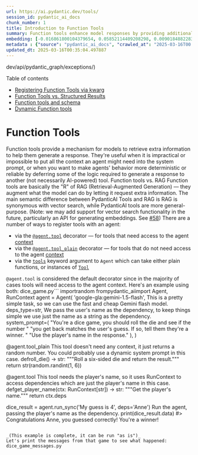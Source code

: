 ```yaml
---
url: https://ai.pydantic.dev/tools/
session_id: pydantic_ai_docs
chunk_number: 1
title: Introduction to Function Tools
summary: Function tools enhance model responses by providing additional contextual information. They are particularly helpful in scenarios where comprehensive context cannot be easily integrated into prompts, leading to more deterministic and reliable agent behavior. These tools align with the 'R' of Retrieval-Augmented Generation (RAG).
embedding: [-0.016861800104379654, 0.05852114409208298, 0.009018488228321075, -0.004997800569981337, 0.012530812993645668, 0.008444104343652725, -0.002875220961868763, 0.011210390366613865, 0.006697845179587603, -0.003538733348250389, 0.03586268424987793, -0.06190142408013344, 0.0295510645955801, -0.01588468812406063, 0.03192782402038574, -0.016175180673599243, -0.020664619281888008, 0.028996486216783524, -0.0031079454347491264, 0.07389086484909058, 0.03892606869339943, 0.009348594583570957, 0.006331427954137325, 0.04278170317411423, 0.026672542095184326, 0.005918795708566904, 0.022698068991303444, 0.05630283057689667, -0.02057218924164772, -0.011137766763567924, 0.009341992437839508, -0.016795778647065163, -0.01626761071383953, -0.028230641037225723, 0.006919016130268574, -0.03039613552391529, 0.023397894576191902, 0.02310740016400814, -0.000557053426746279, 0.01942342147231102, -0.006040934938937426, -0.01935740001499653, 0.0037500010803341866, 0.04492078721523285, -0.05120600014925003, 0.019621483981609344, -0.039427828043699265, 0.003505722852423787, 0.025233281776309013, -0.028732402250170708, -0.033829234540462494, 0.040959518402814865, -0.012227116152644157, 0.009771129116415977, -0.0031029938254505396, 0.006136665586382151, -0.05152290314435959, 0.0075396145693957806, -0.003525529056787491, -0.014168137684464455, -0.011830989271402359, -0.010583189316093922, 0.003289503511041403, 0.05540494620800018, -0.041963040828704834, -0.0047106086276471615, -0.07082748413085938, 0.030607402324676514, -0.030818670988082886, 0.02702905610203743, 0.029577473178505898, 0.025391731411218643, -0.023213034495711327, -0.02119278721511364, -0.021549301221966743, -0.020136449486017227, 0.03699824959039688, 0.04766726493835449, 0.005783452186733484, -0.02125880867242813, -0.010035214014351368, -0.025457752868533134, -0.00963908713310957, 0.03047536127269268, -0.041038744151592255, -0.08487678319215775, -0.049251772463321686, -0.04206867516040802, 0.005664614029228687, -0.03047536127269268, -0.030765853822231293, -0.008345073089003563, 0.013389088213443756, 0.021522892639040947, 0.0860387533903122, 0.0238072257488966, 0.02770247310400009, -0.01220730971544981, -0.0026309427339583635, 0.02211708389222622, 0.04085388407111168, -0.00106954260263592, -0.06596832722425461, -0.01741637848317623, 0.07198945432901382, -0.013996482826769352, -0.013151411898434162, 0.0004963965038768947, -0.06950706243515015, -0.004908672068268061, -0.11588031053543091, -0.0050869290716946125, -0.02586708404123783, 0.026619724929332733, -0.057834524661302567, 0.04558099806308746, 0.02486356347799301, 0.02250000648200512, 0.01247799675911665, -0.039718322455883026, -0.03955987095832825, -0.027068668976426125, 0.0253257118165493, 0.004179138690233231, 0.0031739664264023304, 0.026659337803721428, -0.041117969900369644, -0.059154946357011795, -0.02886444516479969, 0.0003967458033002913, 0.013732397928833961, 0.00944762583822012, 0.006040934938937426, 0.00013204228889662772, -0.03464789688587189, -0.03055458515882492, -0.014419018290936947, -0.017706871032714844, -0.016848595812916756, 0.016531694680452347, -0.0022034556604921818, -0.0045257494784891605, -0.002513755112886429, 0.010127644054591656, -0.01597711630165577, 0.03126761317253113, -0.03652289882302284, -0.0033835836220532656, -0.04639966040849686, 0.03636444732546806, 0.02672535926103592, 0.0007047757389955223, 0.01581866666674614, -0.033274658024311066, -0.033353883773088455, -0.010068224743008614, -0.01942342147231102, 0.04888205602765083, 0.01589789241552353, -0.012649651616811752, 0.00924956239759922, 0.043415505439043045, -0.02096831612288952, 0.006684640888124704, -0.04336268827319145, -0.019053703173995018, 0.005037413444370031, -0.029234163463115692, -0.034119728952646255, 0.0005058870301581919, 0.0004489437851589173, -0.05334508419036865, -0.012167696841061115, 0.017759688198566437, 0.00715669197961688, -0.042570434510707855, -0.04463029280304909, -0.04507923871278763, -0.017522010952234268, -0.04890846461057663, -0.03219190984964371, -0.012920337729156017, -0.043177828192710876, -0.022473597899079323, -0.015171659179031849, -0.02709507755935192, 0.041355643421411514, -0.03755282610654831, 0.0002845098788384348, 0.04975353553891182, 0.02481074631214142, 0.028204232454299927, 0.05366198718547821, -0.010827467776834965, -0.001873350003734231, -0.05788733810186386, 0.07151410728693008, -0.018393490463495255, 0.012880725786089897, -0.036047544330358505, 0.0006238998030312359, 0.011461270973086357, 0.03818662837147713, -0.00519916508346796, 0.006331427954137325, -0.052790507674217224, -0.008708189241588116, 0.019595075398683548, 0.002127531450241804, -0.03124120645225048, -0.0013253744691610336, -0.08281692117452621, 0.02319983020424843, -0.016610920429229736, -0.02403169684112072, 0.01918574422597885, 0.0027035658713430166, 0.04338909685611725, 0.0012246922124177217, 0.040352124720811844, -0.018763208761811256, 0.026883810758590698, 0.01001540757715702, -0.036126770079135895, -0.008807220496237278, 0.016320427879691124, 0.008708189241588116, -0.06422536820173264, 0.027279937639832497, 0.06348593533039093, 0.007645248435437679, 0.017561623826622963, 0.014524651691317558, -0.025774655863642693, 0.05625001713633537, -0.0368662066757679, 0.008047977462410927, 0.01266285590827465, -0.021443668752908707, 0.0038226242177188396, 0.026051944121718407, -0.04074824973940849, -0.004505943041294813, 0.0249427892267704, -0.021786978468298912, 0.029075711965560913, 0.00754621671512723, 0.0007600684184581041, 0.047482408583164215, 0.027068668976426125, 0.09580988436937332, -0.051786985248327255, 0.024071309715509415, -0.013276852667331696, -0.011111359111964703, -0.010688823647797108, 0.03794895485043526, -0.042570434510707855, -0.04447184503078461, 0.009619280695915222, 0.019330991432070732, 0.010180460289120674, -0.0353345163166523, -0.0006944599444977939, -0.006899209693074226, -0.03816022351384163, -0.007513206452131271, 0.010041816160082817, -0.026910219341516495, -0.003429798409342766, 0.03662852942943573, 0.02978873997926712, 0.025008808821439743, -0.0016406254144385457, -0.02786092273890972, -0.013210831210017204, 0.01451144739985466, 0.06401409953832626, -0.022856520488858223, 0.002447733888402581, 0.02135123871266842, 0.049700718373060226, 0.024163739755749702, 0.016320427879691124, 0.002985806204378605, 0.0017479098169133067, -0.0437588132917881, 0.0020549080800265074, -0.006945424247533083, 0.004367298912256956, 0.0008087590103968978, 0.048169028013944626, 0.04967430979013443, -0.007084068842232227, -0.004235256463289261, -0.01636003889143467, 0.028441909700632095, -0.004935080651193857, -0.007770688738673925, -0.030580993741750717, -0.014075707644224167, 0.005060520954430103, -0.010834069922566414, -0.001473922049626708, 0.00495158601552248, 0.0005252807168290019, 0.012867521494626999, -0.02234155498445034, 0.0383714884519577, -0.010622802190482616, 0.0077046677470207214, 0.05059860646724701, -0.012959950603544712, 0.000225090843741782, -0.027781696990132332, 0.006123461294919252, 0.03010564297437668, -0.025299303233623505, 0.030818670988082886, -0.034964799880981445, -0.03755282610654831, -0.03575705364346504, 0.0591021291911602, -0.01251760870218277, -0.030660219490528107, -0.01897447742521763, 0.015594194643199444, -0.015911096706986427, 0.014075707644224167, 0.015580990351736546, 0.006004623137414455, -0.03446303680539131, -0.02556338720023632, 0.08286973834037781, -0.0005834618932567537, 0.01509243343025446, -0.006826586555689573, 0.030422544106841087, -0.01618838496506214, 0.050176069140434265, -0.03499120846390724, 0.015752645209431648, -0.040880292654037476, -0.05059860646724701, 0.000860750675201416, 0.03654930740594864, 0.014920778572559357, 0.03921655938029289, -0.024678703397512436, 0.01420775055885315, 0.02264525182545185, 0.0015193115686997771, -0.011124562472105026, 0.04463029280304909, -0.030132049694657326, -0.025748247280716896, -0.051179591566324234, 8.871591126080602e-05, -0.015567786060273647, 0.003987676929682493, -0.056091565638780594, -0.0025550182908773422, -0.015607398934662342, -0.008397889323532581, -0.01812940649688244, 0.03736796975135803, -0.014379405416548252, -0.03557219356298447, 0.009777731262147427, 0.019700709730386734, 0.013369281776249409, 0.05007043480873108, -0.04177818074822426, -0.010246481746435165, 0.01843310333788395, -0.0037929147947579622, -0.011223594658076763, 0.010649210773408413, 0.03514965623617172, 0.015567786060273647, 0.043257053941488266, -0.009619280695915222, 0.0045917704701423645, -0.021377647295594215, 0.03953346237540245, 0.032588038593530655, 0.020176062360405922, 0.00970510859042406, -0.023067787289619446, 0.027385570108890533, 0.03316902369260788, -0.05477114021778107, -0.03153169900178909, -0.006070644129067659, -0.02195863239467144, 0.003289503511041403, -0.009262766689062119, 0.028204232454299927, 0.05540494620800018, -0.02857395075261593, -0.01787852682173252, 0.022209513932466507, -0.03095071204006672, -0.012847715057432652, -0.00247579300776124, 0.06533452868461609, 0.033063389360904694, 0.020136449486017227, 0.03261444717645645, 0.02640845812857151, 0.078274667263031, 0.01117077749222517, 0.01841989904642105, -0.019106518477201462, -0.021139970049262047, -0.06887325644493103, 0.013105196878314018, 0.005747140850871801, 0.0057966564781963825, 0.034040503203868866, -0.0338028259575367, -0.08355636149644852, 0.017548419535160065, -0.020308103412389755, -0.012544017285108566, 0.059313397854566574, 0.022051062434911728, -0.03768486902117729, 0.03779050335288048, -0.027544021606445312, 0.018829230219125748, 0.023094195872545242, 0.0644894540309906, -0.007869720458984375, -0.027200711891055107, -0.010761446319520473, 0.02749120444059372, 0.02319983020424843, 0.00810079462826252, 0.026448071002960205, -0.016412856057286263, -0.01626761071383953, 0.0060343327932059765, 0.06850353628396988, -0.028890853747725487, -0.02150968834757805, -0.03615317866206169, -0.03736796975135803, 0.051707759499549866, -0.041038744151592255, 0.011969633400440216, -0.01703345589339733, -0.042649660259485245, -0.020704230293631554, 0.002464239252731204, -0.04845951870083809, 0.10024650394916534, -0.0012593533610925078, 0.029075711965560913, 0.009335390292108059, 0.053952477872371674, -1.950976366060786e-05, -0.04109156131744385, 0.03794895485043526, -0.03203345835208893, -1.1946990525757428e-05, -0.001254401751793921, 0.00956646353006363, -0.007473593577742577, -0.01010123547166586, 0.009097713977098465, 0.0046676951460540295, -0.014551060274243355, -0.011316024698317051, 0.007506604306399822, -0.035044021904468536, 0.01773327961564064, -0.015250884927809238, 0.008774209767580032, 0.006730855908244848, 0.027517613023519516, -0.0008397064520977437, 0.003213579300791025, 0.029894374310970306, 0.0018502426100894809, 0.058151423931121826, -0.017944546416401863, -0.025510570034384727, -0.0338028259575367, 0.014815145172178745, -0.012570425868034363, -0.0005611797096207738, 0.04861797019839287, -0.01543574407696724, 0.04505283012986183, 0.05804578959941864, 0.04177818074822426, 0.002198504051193595, -0.017825709655880928, -0.011692345142364502, -0.01247799675911665, -0.006687941960990429, -0.008252643048763275, 0.03797536343336105, 0.004845952149480581, 0.031188389286398888, 0.03095071204006672, -0.0075858295895159245, -0.010715232230722904, 0.05852114409208298, -0.022592436522245407, -0.0353081077337265, -0.0011553700314834714, 0.022830111905932426, 0.020625006407499313, -0.0006461819284595549, -0.006159772630780935, 0.0014689704403281212, -0.018301062285900116, -0.023001767694950104, 0.020862681791186333, -0.010721834376454353, -0.0007068389095366001, -0.00855634082108736, 0.024044901132583618, -0.02486356347799301, 0.0022298642434179783, 0.01497359573841095, -0.031214797869324684, -0.02786092273890972, -0.005453346762806177, -0.010952907614409924, 0.0345422625541687, 0.0022975357715040445, -0.05205107107758522, -0.009408012963831425, 0.006714350543916225, 0.023860041052103043, -0.007374561857432127, -0.01354753877967596, -0.009190143086016178, 0.02210387960076332, -0.023978879675269127, -0.020294899120926857, 0.007513206452131271, 0.03707747533917427, 0.03155810758471489, 0.011712150648236275, 0.0065261903218925, -0.025220077484846115, 0.05883804336190224, 0.00176606560125947, 0.01674296148121357, -0.03216550126671791, 0.02226232923567295, 0.00015855389938224107, -0.016492081806063652, -0.002762984950095415, 0.0010497361654415727, -0.030369726940989494, -0.004958188161253929, -0.012497803196310997, 0.018459511920809746, 0.011718752793967724, -0.004822844639420509, 0.05059860646724701, 0.026527296751737595, 0.005261885467916727, -0.011850795708596706, -0.021047541871666908, 0.009988998994231224, 0.01766725815832615, -0.0034397016279399395, 0.007097273133695126, 0.023437505587935448, -0.007361357565969229, 0.0310827549546957, -0.006892607547342777, -0.004400309175252914, 0.010510566644370556, 0.004337589256465435, -0.013983278535306454, 0.002031800802797079, 0.016690146178007126, -0.015316905453801155, -0.0006680514779873192, 0.0021126766223460436, 0.004707307554781437, 0.005377422086894512, -0.049938395619392395, -0.005318003240972757, -0.0004914448945783079, -0.009619280695915222, -0.0006730030290782452, -0.04243839159607887, -0.007962150499224663, -0.016082750633358955, -0.0005331207648850977, -0.034198954701423645, 0.004578566178679466, 0.04745600000023842, -0.02556338720023632, -0.00036311629810370505, 0.02165493555366993, 0.006833188701421022, 0.0031657139770686626, 0.026368845254182816, 0.021826591342687607, -0.05036092922091484, 0.028521135449409485, 0.004888865631073713, -0.004888865631073713, -0.009223153814673424, -0.018023772165179253, -0.02310740016400814, 0.02143046446144581, -0.04259684309363365, -0.010385125875473022, 0.04793135076761246, -0.012048859149217606, -0.04967430979013443, 0.027359161525964737, -0.005578786600381136, -0.014669897966086864, 0.008615759201347828, 0.018987681716680527, 0.006400750018656254, -0.008457308635115623, -0.017548419535160065, 0.0468221977353096, -0.03668134659528732, 0.026210393756628036, 0.014564264565706253, 0.015607398934662342, -0.013838032260537148, 0.009262766689062119, 0.021470075473189354, -0.021443668752908707, -0.016544898971915245, -0.04074824973940849, 0.027279937639832497, 0.03710388392210007, 0.0003682741953525692, 0.010913295671343803, 0.00035692681558430195, -0.0011264857603237033, -0.023556344211101532, 0.005799957551062107, 0.012491201050579548, -0.017310744151473045, -0.010510566644370556, -0.018301062285900116, -0.012029052712023258, -0.02272447757422924, 0.018406694754958153, -0.0056580123491585255, 0.010187062434852123, -0.01918574422597885, -0.019595075398683548, -0.0009383255382999778, -0.02632923237979412, 0.004086708649992943, 0.0009044896578416228, -0.02671215496957302, -0.0006544346106238663, 0.03617958724498749, 0.02947183884680271, -0.009731517173349857, 0.00514304731041193, -0.001681888708844781, -0.03966550529003143, 0.016214793547987938, -0.02020247094333172, 0.01554137747734785, 0.004803038202226162, 0.02135123871266842, 0.013217433355748653, -0.02510123886168003, -0.057306353002786636, 0.05112677440047264, -0.003396787913516164, -0.02371479570865631, -0.0353081077337265, 0.02809859998524189, 0.070616215467453, 0.004690802190452814, 0.04183099791407585, 0.0032267833594232798, 0.025735042989253998, 0.030580993741750717, 0.0063149225898087025, -0.00030122147290967405, 0.007150089833885431, 0.005228874739259481, 0.00879401620477438, 0.02717430330812931, -0.004958188161253929, 0.016716554760932922, -0.01958187110722065, -0.05968311429023743, -0.0017743182834237814, 0.020598597824573517, -0.025761451572179794, -0.030290501192212105, -0.03654930740594864, -0.021549301221966743, 0.024823950603604317, -0.00841109361499548, 0.04729754850268364, -0.009011886082589626, -0.017825709655880928, 0.01412852481007576, -0.05936621502041817, 0.020902294665575027, -0.06036973372101784, 0.008853435516357422, 0.005839570425450802, 0.007176498416811228, 0.022328350692987442, 0.007691463455557823, -0.03229754418134689, 0.011111359111964703, -0.023477118462324142, -0.021324830129742622, 0.0060541387647390366, -0.02426937222480774, -0.00024283402308356017, 0.03324824944138527, 0.0036377650685608387, -0.0003915879060514271, -0.00568111939355731, -0.01789173111319542, -0.007394368294626474, -0.04391726478934288, 0.014881165698170662, -0.023067787289619446, -0.03599472716450691, 0.014432222582399845, -0.026223598048090935, -0.021021133288741112, 0.009691904298961163, -0.005948505364358425, -0.026434866711497307, 0.00625550327822566, -0.0295510645955801, 0.016795778647065163, -0.005341110751032829, 0.021998245269060135, -0.004373901057988405, 0.007202906999737024, -0.0036476682871580124, 0.010576587170362473, -0.014036095701158047, 0.00990977417677641, 0.014260567724704742, 0.029894374310970306, -0.03554578498005867, -0.005261885467916727, -0.06279931217432022, -0.0009589571272954345, 0.019225357100367546, -0.005080326925963163, -0.010497362352907658, 0.029920782893896103, -0.0015564485220238566, -0.028890853747725487, 0.017693666741251945, 0.00671765161678195, -0.022288737818598747, 0.01634683459997177, 0.019014090299606323, -0.024678703397512436, -0.024850359186530113, -0.00654599629342556, 0.030765853822231293, -0.044022899121046066, -0.0009878413984552026, -0.016835391521453857, 0.019674301147460938, -0.033670783042907715, -0.016861800104379654, -0.009474034421145916, -0.034964799880981445, -0.006400750018656254, 0.001985586015507579, 0.003974473103880882, -0.004393707029521465, -0.017931342124938965, -0.015713032335042953, -0.021839795634150505, -0.061531707644462585, -0.007955548353493214, -0.011969633400440216, -0.004753522574901581, 0.009619280695915222, -0.023688387125730515, 0.021073948591947556, -0.08350354433059692, -0.006592211313545704, 0.007011445704847574, 0.005591990891844034, 0.004964790306985378, -0.014669897966086864, 0.010470953769981861, 0.03406691178679466, -0.03625881299376488, -0.023384690284729004, 0.000355895230313763, -0.004123020451515913, -0.022592436522245407, 0.0051628537476062775, 0.06163734197616577, -0.01232614740729332, 0.0322711355984211, 0.0038391295820474625, 0.030237684026360512, 0.0035420344211161137, -0.006186181213706732, 0.023371485993266106, -0.038978882133960724, 0.021007928997278214, -0.03678698092699051, -0.00048566804616712034, -0.004390405956655741, 0.023384690284729004, 0.06406691670417786, -0.01658451184630394, -0.023529935628175735, -0.0002228213706985116, 0.005255283322185278, 0.005823065061122179, -0.0353081077337265, 0.02326585166156292, 0.016161976382136345, 0.03826585412025452, 0.021628526970744133, 0.0006358661339618266, 0.05152290314435959, -0.02926057204604149, 0.01010123547166586, 0.0030584295745939016, 0.005585388746112585, 0.006430459674447775, -0.03639085590839386, 0.01789173111319542, 0.007407572586089373, 0.02096831612288952, 0.016875004395842552, 0.018710391595959663, 0.007698065601289272, 0.020057223737239838, 0.047191914170980453, 0.050017617642879486, -0.01634683459997177, 0.005169455427676439, -0.004535652697086334, 0.03570423647761345, 0.01805018074810505, 0.0040536983869969845, 0.0013493071310222149, -0.01658451184630394, 0.028204232454299927, -0.018248245120048523, -0.019634688273072243, -0.021073948591947556, -0.0027316247578710318, -0.025603000074625015, -0.017548419535160065, 0.027042260393500328, -0.016610920429229736, 0.006813382264226675, -0.0016282465076074004, -0.028309866786003113, 0.006621920969337225, -0.006404051091521978, -0.0003154572914354503, -0.019555462524294853, 0.02164173126220703, -0.027966557070612907, -0.02026849240064621, 0.026223598048090935, -0.05614438280463219, -0.006179579067975283, -0.014339792542159557, 0.006097052711993456, -0.021985040977597237, -0.004849253222346306, 0.014617081731557846, -0.01926496997475624, -0.0008772559813223779, -0.00055416498798877, -0.0337764173746109, -0.007202906999737024, -0.03509683907032013, 0.02780810557305813, 0.018459511920809746, 0.016716554760932922, 0.028600359335541725, 0.03493839129805565, -0.005496260244399309, 0.012161094695329666, -0.013851236552000046, 0.03388205170631409, -0.02211708389222622, -0.028917262330651283, -0.036126770079135895, -0.0013476565945893526, 0.01497359573841095, -0.0006226619007065892, -0.03116198070347309, 0.023622365668416023, -0.025233281776309013, 0.012246922589838505, 0.09475354850292206, -0.005278390366584063, -0.04996480420231819, 0.028204232454299927, 0.028732402250170708, 0.002901629311963916, 0.01736356131732464, 0.04098592698574066, 0.00524207903072238, 0.0076584527269005775, -0.013395690359175205, -0.008140407502651215, 0.0028290061745792627, 0.025682225823402405, 0.01297315489500761, 0.005166154820472002, -0.02257923223078251, 0.017482399940490723, -0.03953346237540245, -0.00894586555659771, 0.06163734197616577, -0.048723604530096054, -0.025589795783162117, -0.010609597899019718, -0.00089458649745211, -0.02433539368212223, 0.03625881299376488, -0.004746920429170132, -0.022843316197395325, -0.03549296781420708, -0.0030584295745939016, -0.0019707311876118183, 0.026897015050053596, -0.0027431785129010677, -0.012649651616811752, 0.015726236626505852, 0.027279937639832497, 0.044022899121046066, -0.02111356146633625, 0.03142606467008591, 0.011698947288095951, -0.010352115146815777, -0.025272894650697708, -0.0241901483386755, -0.01117737963795662, 0.06248241290450096, -0.017403174191713333, -0.016875004395842552, -0.024467436596751213, -0.011731957085430622, -0.010523770935833454, -0.018380286172032356, -0.007295336574316025, -0.013039176352322102, -0.012200707569718361, 0.008001762442290783, 0.014947187155485153, 0.011864000000059605, 0.034040503203868866, 0.0361003614962101, 0.005955107044428587, -0.00963908713310957, -0.03398768603801727, 0.07130283862352371, -0.007625442463904619, -0.0025847277138382196, -0.002880172338336706, -0.027227120473980904, -0.013613560236990452, 0.003918354865163565, 0.017231518402695656, -0.0014417367056012154, -0.013772010803222656, 0.00970510859042406, 0.0257086344063282, 0.006245600525289774, -0.028679585084319115, 0.01354753877967596, -0.010754844173789024, 0.017522010952234268, 0.044022899121046066, -0.014933982864022255, 0.009916376322507858, 0.02026849240064621, -0.009876763448119164, -0.004123020451515913, 0.026461275294423103, -0.004139525815844536, -0.005011004861444235, 0.046188391745090485, -0.003990978002548218, -0.03232395276427269, 0.0022034556604921818, 0.014749123714864254, -0.013838032260537148, 0.008444104343652725, 0.012101676315069199, 0.02211708389222622, 0.012907133437693119, 0.02634243667125702, -0.03171655908226967, -0.0006614493322558701, -0.022896133363246918, -0.01470951084047556, -0.00936179794371128, -0.03969191387295723, 0.015132046304643154, 0.00443331990391016, 0.021298421546816826, 0.00010259066766593605, 0.0037103884387761354, 0.0027415279764682055, 0.035889092832803726, -0.00434089032933116, -0.006512986030429602, 0.00036290998104959726, -0.03932219371199608, 0.0002680045727174729, 0.047640856355428696, -0.02018926665186882, 0.04552818089723587, 0.008061181753873825, 0.005318003240972757, 0.0120884720236063, 0.006295116152614355, 0.014339792542159557, 0.020004406571388245, -0.006912413984537125, 0.018235040828585625, 0.020308103412389755, 0.013917257077991962, 0.031294021755456924, 0.016478877514600754, -0.010939703322947025, 0.00462478119879961, 0.002919785212725401, 0.02825704962015152, -0.01459067314863205, -0.0015869832132011652, -0.034198954701423645, 0.028679585084319115, 0.026897015050053596, -0.02173416130244732, -0.011606517247855663, 0.009731517173349857, 0.008305460214614868, 0.02294895052909851, -0.008529932238161564, -0.03514965623617172, -0.03200704976916313, 0.004994499497115612, 0.012847715057432652, 0.021456871181726456, 0.014432222582399845, -0.034278176724910736, -0.001378191402181983, -0.00013885072257835418, 0.027623247355222702, -0.005176057573407888, -0.04151409491896629, -0.036654938012361526, -0.026923423632979393, -0.004690802190452814, -0.013025972060859203, -0.0272535290569067, -0.0052057672291994095, -0.005704226903617382, -0.0021192787680774927, 0.0238072257488966, -0.05614438280463219, -0.010325707495212555, -0.03794895485043526, 0.01420775055885315, 0.01086708065122366, 0.02595951408147812, 0.008609157055616379, -0.001777619356289506, -0.012761887162923813, 0.014907574281096458, -0.006552598439157009, 0.011646130122244358, 0.001293189125135541, 0.007731075864285231, -0.0005921271513216197, 0.013983278535306454, -0.0008021569228731096, -0.013039176352322102, 0.011005724780261517, 0.019713914021849632, -0.016544898971915245, 0.0046676951460540295, -0.02156250551342964, 0.034119728952646255, 0.0017710172105580568, -0.02004401944577694, -0.02658011205494404, 0.02279049903154373, 0.014036095701158047, 0.04127642139792442, 0.03102993778884411, -0.05199825391173363, -0.0012015848187729716, -0.04029930755496025, -0.003954666666686535, -0.005922096781432629, 0.03116198070347309, 0.009678700007498264, -0.0012733828043565154, 0.011309422552585602, -0.017838913947343826, -0.016703350469470024, -0.0013451807899400592, 0.010233277454972267, -0.019925180822610855, 0.03441021963953972, 0.01515845488756895, -0.006542695686221123, -0.02409771829843521, -0.048934873193502426, 0.006985037121921778, -0.05741198733448982, 0.008906252682209015, 0.019542258232831955, -0.02211708389222622, 0.0011388647835701704, 0.0020169459749013186, 0.027676064521074295, -0.009889967739582062, 0.019766731187701225, -0.008067783899605274, 0.020149653777480125, -0.026210393756628036, 0.005136445164680481, 0.008932661265134811, 0.06945424526929855, 0.009117520414292812, 0.011012326925992966, 0.015779053792357445, 0.004255062900483608, -0.0025731741916388273, -0.004189041443169117, -0.0060541387647390366, -0.001985586015507579, -0.007731075864285231, -0.003061730647459626, 0.04447184503078461, 0.019251765683293343, -0.004535652697086334, -0.00019496869936119765, -0.009381604380905628, -0.021456871181726456, 0.007929139770567417, 0.016227997839450836, 0.022367963567376137, 0.02434859797358513, 0.0049482849426567554, -0.025735042989253998, -0.01826144941151142, -0.010602995753288269, -0.0031789180357009172, 0.01105854194611311, -0.029128529131412506, 0.011764967814087868, 0.03425176814198494, 0.0023321970365941525, -0.028917262330651283, -0.005410432815551758, -0.01412852481007576, -0.04581867530941963, 0.017720075324177742, 0.01827465370297432, 0.006420556455850601, -0.0028537639882415533, 0.011606517247855663, 0.01626761071383953, -0.002345401095226407, 0.006704447325319052, -0.006767167244106531, 0.004515846259891987, 0.007962150499224663, 0.035651419311761856, -0.058996494859457016, 0.008549738675355911, 0.005473152734339237, 0.015514968894422054, -0.008490319363772869, 0.003997580148279667, -0.008708189241588116, 0.012174298986792564, -0.025312507525086403, -0.008279051631689072, 0.04481515288352966, 0.018010567873716354, 0.03800177201628685, -0.008529932238161564, 0.014194546267390251, -0.0034892174880951643, 0.007387766148895025, 0.0014838252682238817, -0.01789173111319542, 0.004056999459862709, -0.03203345835208893, -0.0015960611635819077, 0.02849472686648369, -0.024599479511380196, 0.012108277529478073, -0.0013006165390834212, -0.013732397928833961, 0.004373901057988405, 0.009988998994231224, 0.014445426873862743, -0.024546662345528603, 0.0038391295820474625, 0.03831867128610611, 0.018248245120048523, -0.03285212069749832, -0.0070246499963104725, 0.008074386045336723, -0.04584508389234543, -0.007770688738673925, -0.00012286122364457697, 0.005476453807204962, -0.021522892639040947, 0.024520253762602806, 0.034357402473688126, 0.014881165698170662, -0.009084509685635567, 0.05582747980952263, 0.012220514006912708, 0.014498243108391762, 0.011758365668356419, 0.012365760281682014, -0.01841989904642105, 0.02625000663101673, 0.021166378632187843, -0.01573944091796875, -0.002520357258617878, 0.03636444732546806, 0.018406694754958153, 0.005377422086894512, -0.018538737669587135, -0.0012717322679236531, -0.009196745231747627, 0.01643926464021206, 0.01509243343025446, 0.013118401169776917, -0.001434309408068657, 0.008840231224894524, -0.02240757644176483, -0.009216551668941975, -0.04513205587863922, 0.03132043033838272, -0.035202473402023315, -0.04082747548818588, 0.0353345163166523, 0.023371485993266106, 0.0024955992121249437, 0.00023808875994291157, 0.017640849575400352, 0.038107406347990036, 0.035519376397132874, -0.03187501057982445, 0.016003524884581566, -0.003987676929682493, -0.0057306354865431786, 0.0037566032260656357, 0.021932223811745644, -0.03433099389076233, -0.03538733348250389, -0.01935740001499653, 0.0051397462375462055, -0.029498247429728508, -0.011124562472105026, -0.010048418305814266, -0.007367959711700678, 0.022209513932466507, 0.010939703322947025, -0.02817782387137413, 0.0032713478431105614, 0.015330109745264053, 0.012735478579998016, 0.004317782819271088, -0.008807220496237278, 0.012108277529478073, 0.00255336775444448, -0.008463910780847073, 0.03639085590839386, -0.007981956005096436, -0.002632593037560582, -0.04354754835367203, 0.017139088362455368, -0.046109165996313095, -0.025840675458312035, 0.0007596557843498886, 0.008628963492810726, -0.03393486887216568, 0.0017990762135013938, 0.015250884927809238, 0.016069546341896057, 0.03652289882302284, 0.020387329161167145, -0.00013132017920725048, 0.005651410203427076, 0.02933979593217373, -0.00037198790232650936, -0.02902289479970932, 0.011131164617836475, -0.00990977417677641, 0.03163733333349228, -0.03514965623617172, 0.015647010877728462, -0.013838032260537148, 0.025919901207089424, -0.0031294021755456924, -0.016373243182897568, 0.005532572045922279, 0.010946305468678474, -0.002335498109459877, -0.0019047100795432925, 0.000433263776358217, -0.025603000074625015, -0.023516731336712837, -0.014960391446948051, -0.01695423014461994, 0.0019113121088594198, -0.03541374206542969, 0.016927821561694145, -0.030739445239305496, 0.017442787066102028, 0.02825704962015152, -0.020466554909944534, -0.013039176352322102, 0.006826586555689573, 0.03779050335288048, 0.005255283322185278, 0.007922537624835968, -0.04275529459118843, 0.002845511306077242, -0.031188389286398888, -0.0001865097292466089, -0.017323948442935944, 0.006324825808405876, -0.0019492743303999305, 0.0008343422086909413, -0.0028933766297996044, 0.013144809752702713, 0.03900529071688652, -0.005889086052775383, 0.03477993980050087, 0.00500770378857851, 0.034357402473688126, -0.015699828043580055, 0.019093314185738564, -0.045871492475271225, -0.009889967739582062, -0.0038127212319523096, 0.00029957093647681177, -0.030686628073453903, -0.006268707569688559, -0.023899653926491737, 0.015145250596106052, 0.022301942110061646, -0.0234110988676548, 0.032588038593530655, 0.025906696915626526, -0.01581866666674614, -0.015633806586265564, 0.007843311876058578, -0.01117077749222517, -0.03187501057982445, -0.035519376397132874, 0.01618838496506214, 0.0027035658713430166, -0.017442787066102028, -0.04198944941163063, 0.04367959126830101, -0.032588038593530655, 0.007031252142041922, -0.02325264737010002, 0.03010564297437668, 0.024216555058956146, -0.0023421000223606825, 0.00308153685182333, -0.018710391595959663, 0.0020681123714894056, 0.014458631165325642, -0.013692785054445267, -0.011018929071724415, 0.01067561935633421, -0.026976238936185837, 0.0019030595431104302, -0.017852118238806725, -0.022935746237635612, 0.01873680017888546, -0.03654930740594864, 0.0023817128967493773, 0.026817789301276207, 3.803952859016135e-05, 0.026751767843961716, 0.03010564297437668, -0.021390851587057114, -0.019330991432070732, -0.016082750633358955, -0.01200924627482891, 0.02503521740436554, 0.016531694680452347, -0.0010002203052863479, 0.013758806511759758, 0.0064106532372534275, 0.019608279690146446, 0.005417034961283207, -0.023384690284729004, -0.006116859149187803, -0.03786972910165787, -0.020783456042408943, -0.013573947362601757, -0.021166378632187843, -0.014471834525465965, -0.007929139770567417, 0.022381167858839035, -0.01573944091796875, 0.03522888198494911, 0.02947183884680271, -0.005945204291492701, 0.024454232305288315, -0.02286972478032112, 0.01231954526156187, -0.0257086344063282, -0.019080111756920815, 0.02578785829246044, 0.01695423014461994, -0.011830989271402359, -0.02733275480568409, -0.01470951084047556, -0.007143487688153982, -0.021324830129742622, 0.03406691178679466, -0.007295336574316025, -0.00367737771011889, 0.02741197869181633, -0.002318992745131254, 0.003099692752584815, -0.052156705409288406, 0.028996486216783524, 0.03330106660723686, 0.012312943115830421, 0.032218318432569504, -0.01674296148121357, 0.020466554909944534, 0.026817789301276207, 0.004938381724059582, -0.00917693879455328, -0.016373243182897568, -0.005776850041002035, 0.00011986964091192931, -0.024916380643844604, 0.02079666033387184, -0.014326588250696659, 0.03211268410086632, -0.006833188701421022, -0.055299311876297, 0.01086708065122366, 0.006605415605008602, -0.003380282549187541, 0.006192783359438181, 0.035519376397132874, 0.03752641752362251, -0.012101676315069199, 0.0009837150573730469, 0.013692785054445267, -0.01156030222773552, -0.006711049471050501, 0.015633806586265564, -0.012880725786089897, -0.0429929681122303, -0.002954446244984865, -0.030924303457140923, 0.028151415288448334, -0.007612238172441721, 0.014300179667770863, 0.011520689353346825, -0.0010934752644971013, -0.012880725786089897, -0.00696523068472743, -0.022711273282766342, 0.02049296349287033, 0.024903176352381706, 0.00016773496463429183, -0.007968752644956112, -0.02749120444059372, -0.01058979146182537, -0.005459948908537626, -0.02510123886168003, 0.02702905610203743, -0.004799737129360437, -0.007394368294626474, 0.010470953769981861, 0.025735042989253998, -0.008272449485957623, 0.0007192178745754063, -0.006579007022082806, -0.0028504629153758287, 0.005859376396983862, 0.01278169360011816, -0.013956869952380657, 0.004222052171826363, -6.488640792667866e-05, -0.04125001281499863, -0.008840231224894524, -0.04639966040849686, -0.03554578498005867, -0.012246922589838505, 0.026817789301276207, -0.027834514155983925, 0.026514092460274696, -0.03361796587705612, 0.029894374310970306, -0.012557221576571465, 0.012253524735569954, -0.01527729257941246, -0.010358717292547226, 0.006493179593235254, -0.004512545187026262]
metadata : {"source": "pydantic_ai_docs", "crawled_at": "2025-03-16T00:35:04.496363", "url_path": "/tools/", "chunk_size": 4009}
updated_dt: 2025-03-16T00:35:04.497887
---
```

dev/api/pydantic_graph/exceptions/)


Table of contents 
  * [ Registering Function Tools via kwarg  ](https://ai.pydantic.dev/tools/#registering-function-tools-via-kwarg)
  * [ Function Tools vs. Structured Results  ](https://ai.pydantic.dev/tools/#function-tools-vs-structured-results)
  * [ Function tools and schema  ](https://ai.pydantic.dev/tools/#function-tools-and-schema)
  * [ Dynamic Function tools  ](https://ai.pydantic.dev/tools/#tool-prepare)


# Function Tools
Function tools provide a mechanism for models to retrieve extra information to help them generate a response.
They're useful when it is impractical or impossible to put all the context an agent might need into the system prompt, or when you want to make agents' behavior more deterministic or reliable by deferring some of the logic required to generate a response to another (not necessarily AI-powered) tool.
Function tools vs. RAG
Function tools are basically the "R" of RAG (Retrieval-Augmented Generation) — they augment what the model can do by letting it request extra information.
The main semantic difference between PydanticAI Tools and RAG is RAG is synonymous with vector search, while PydanticAI tools are more general-purpose. (Note: we may add support for vector search functionality in the future, particularly an API for generating embeddings. See [#58](https://github.com/pydantic/pydantic-ai/issues/58))
There are a number of ways to register tools with an agent:
  * via the [`@agent.tool`](https://ai.pydantic.dev/api/agent/#pydantic_ai.agent.Agent.tool) decorator — for tools that need access to the agent [context](https://ai.pydantic.dev/api/tools/#pydantic_ai.tools.RunContext)
  * via the [`@agent.tool_plain`](https://ai.pydantic.dev/api/agent/#pydantic_ai.agent.Agent.tool_plain) decorator — for tools that do not need access to the agent [context](https://ai.pydantic.dev/api/tools/#pydantic_ai.tools.RunContext)
  * via the [`tools`](https://ai.pydantic.dev/api/agent/#pydantic_ai.agent.Agent.__init__) keyword argument to `Agent` which can take either plain functions, or instances of [`Tool`](https://ai.pydantic.dev/api/tools/#pydantic_ai.tools.Tool)


`@agent.tool` is considered the default decorator since in the majority of cases tools will need access to the agent context.
Here's an example using both:
dice_game.py```
importrandom
frompydantic_aiimport Agent, RunContext
agent = Agent(
  'google-gla:gemini-1.5-flash', 
This is a pretty simple task, so we can use the fast and cheap Gemini flash model.
[](https://ai.pydantic.dev/tools/#__code_0_annotation_1)
  deps_type=str, 
We pass the user's name as the dependency, to keep things simple we use just the name as a string as the dependency.
[](https://ai.pydantic.dev/tools/#__code_0_annotation_2)
  system_prompt=(
    "You're a dice game, you should roll the die and see if the number "
    "you get back matches the user's guess. If so, tell them they're a winner. "
    "Use the player's name in the response."
  ),
)

@agent.tool_plain 
This tool doesn't need any context, it just returns a random number. You could probably use a dynamic system prompt in this case.
[](https://ai.pydantic.dev/tools/#__code_0_annotation_3)
defroll_die() -> str:
"""Roll a six-sided die and return the result."""
  return str(random.randint(1, 6))

@agent.tool 
This tool needs the player's name, so it uses RunContext to access dependencies which are just the player's name in this case.
[](https://ai.pydantic.dev/tools/#__code_0_annotation_4)
defget_player_name(ctx: RunContext[str]) -> str:
"""Get the player's name."""
  return ctx.deps

dice_result = agent.run_sync('My guess is 4', deps='Anne') 
Run the agent, passing the player's name as the dependency.
[](https://ai.pydantic.dev/tools/#__code_0_annotation_5)
print(dice_result.data)
#> Congratulations Anne, you guessed correctly! You're a winner!

```

_(This example is complete, it can be run "as is")_
Let's print the messages from that game to see what happened:
dice_game_messages.py